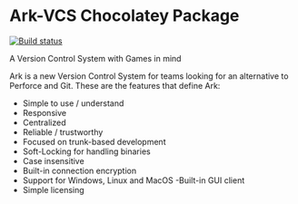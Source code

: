 ﻿# Ark-VCS Chocolatey Package

[![Build status](https://ci.appveyor.com/api/projects/status/y9v90ya0dnfeb3gl/branch/master?svg=true)](https://ci.appveyor.com/project/srowlandsdev/choco-packages)

A Version Control System with Games in mind

Ark is a new Version Control System for teams looking for an alternative to Perforce and Git.
These are the features that define Ark:

- Simple to use / understand
- Responsive
- Centralized
- Reliable / trustworthy
- Focused on trunk-based development
- Soft-Locking for handling binaries
- Case insensitive
- Built-in connection encryption
- Support for Windows, Linux and MacOS
-Built-in GUI client
- Simple licensing

